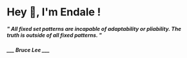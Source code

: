 <h1 title="head"> Hey 👋, I'm Endale !</h1>

**<h5><i>" All fixed set patterns are incapable of adaptability or pliability. The truth is outside of all fixed patterns. "</i></h5>**

*<b>___ Bruce Lee ___</b>*

